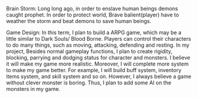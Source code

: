 Brain Storm: Long long ago, in order to enslave human beings demons caught prophet. In order to protect world, Brave balient(player) have to weather the storm and beat demons to save human beings.
    
Game Design: In this term, I plan to build a ARPG game, which may be a little similar to Dark Souls/ Blood Borne. Players can control their characters to do many things, such as moving, attacking, defending and resting. In my project, Besides normal gameplay functions, I plan to create rigidity, blocking, parrying and dodging status for character and monsters. I believe it will make my game more realistic. Moreover, I will complete more system to make my game better. For example, I will build buff system, inventory items system, and skill system and so on. However, I always believe a game without clever monster is boring. Thus, I plan to add some AI on the monsters in my game.
